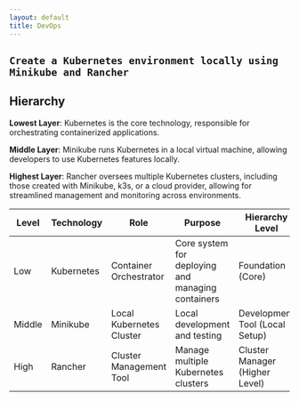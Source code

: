 ```yaml
---
layout: default
title: DevOps
---
```

## `Create a Kubernetes environment locally using Minikube and Rancher`

## Hierarchy

**Lowest Layer**: Kubernetes is the core technology, responsible for orchestrating containerized applications.

**Middle Layer**: Minikube runs Kubernetes in a local virtual machine, allowing developers to use Kubernetes features
locally.

**Highest Layer**: Rancher oversees multiple Kubernetes clusters, including those created with Minikube, k3s, or a cloud
provider, allowing for streamlined management and monitoring across environments.

| Level  | Technology | Role                     | Purpose                                           | Hierarchy Level                |
|--------|------------|--------------------------|---------------------------------------------------|--------------------------------|
| Low    | Kubernetes | Container Orchestrator   | Core system for deploying and managing containers | Foundation (Core)              |
| Middle | Minikube   | Local Kubernetes Cluster | Local development and testing                     | Development Tool (Local Setup) |
| High   | Rancher    | Cluster Management Tool  | Manage multiple Kubernetes clusters               | Cluster Manager (Higher Level) |